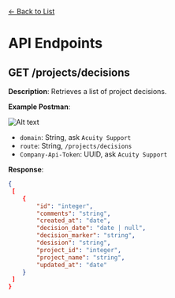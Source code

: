 [<- Back to List](https://github.com/AcuityPPM/APIs/blob/main/endpoints/list.md)

# API Endpoints

## GET /projects/decisions

**Description**: Retrieves a list of project decisions.

**Example Postman**:

![Alt text](https://github.com/AcuityPPM/APIs/blob/main/img/get_headers.webp)

- `domain`: String, ask `Acuity Support`
- `route`: String, `/projects/decisions`
- `Company-Api-Token`: UUID, ask `Acuity Support`

**Response**:

```json
{
 [
    {
        "id": "integer",
        "comments": "string",
        "created_at": "date",
        "decision_date": "date | null",
        "decision_marker": "string",
        "desision": "string",
        "project_id": "integer",
        "project_name": "string",
        "updated_at": "date"
    }
 ]
}
```
